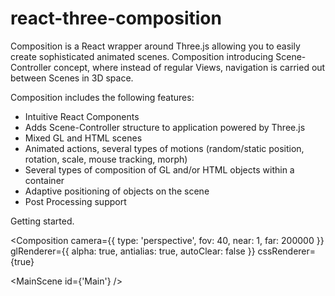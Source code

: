 # react-three-composition
Composition is a React wrapper around Three.js allowing you to easily create sophisticated animated scenes.
Composition introducing Scene-Controller concept, where instead of regular Views, navigation is carried out between Scenes in 3D space.

Composition includes the following features:
- Intuitive React Components
- Adds Scene-Controller structure to application powered by Three.js
- Mixed GL and HTML scenes
- Animated actions, several types of motions (random/static position, rotation, scale, mouse tracking, morph)
- Several types of composition of GL and/or HTML objects within a container
- Adaptive positioning of objects on the scene
- Post Processing support

Getting started.

<Composition
  camera={{
    type: 'perspective',
    fov: 40,
    near: 1,
    far: 200000
  }}
  glRenderer={{
    alpha: true,
    antialias: true,
    autoClear: false
  }}
  cssRenderer={true}
>
  <MainScene id={'Main'} />
</Composition>
